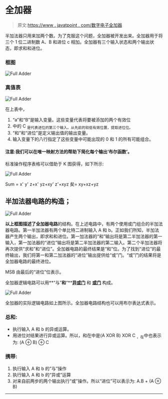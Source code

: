 # 全加器

> 原文:[https://www . javatpoint . com/数字电子全加器](https://www.javatpoint.com/full-adder-in-digital-electronics)

半加法器只用来加两个数。为了克服这个问题，全加器被开发出来。全加器用于将三个 1 位二进制数 A、B 和进位 c 相加。全加器有三个输入状态和两个输出状态，即求和和进位。

### 框图

![Full Adder](../Images/48ac0d63b72fad6753c6b8a81a8bbec9.png)

### 真值表

![Full Adder](../Images/60c1f6ae23419f273f8c387408002742.png)

在上表中，

1.  “a”和“B”是输入变量。这些变量代表将要被添加的两个有效位
2.  中的 C <sub>是代表进位的第三个输入。从先前的较低有效位置，提取进位位。</sub>
3.  “和”和“进位”是定义输出值的输出变量。
4.  输入变量下的八行指定了这些变量中可能出现的 0 和 1 的所有可能组合。

#### 注意:我们可以在唯一映射方法的帮助下简化每个输出‘布尔函数’。

标准操作程序表格可以借助于 K 图获得，如下所示:

![Full Adder](../Images/9c98e7c91a9f63fa6f76638695fe3aae.png)

Sum = x' y' z+x' yz+xy' z'+xyz
矣= xy+xz+yz

## 半加法器电路的构造；

![Full Adder](../Images/aa434f35b8fc329ea9f70c1f1f9043a2.png)

**以上框图描述了全加器电路**的结构。在上述电路中，有两个使用或门组合的半加法器电路。第一半加法器有两个单比特二进制输入 A 和 b。正如我们所知，半加法器产生两个输出，即求和和进位。第一加法器的“和”输出将是第二半加法器的第一输入，第一加法器的“进位”输出将是第二半加法器的第二输入。第二个半加法器将再次提供“求和”和“进位”。全加器电路的最终结果是“和”位。为了找到“进位”的最终输出，我们将第一和第二加法器的“进位”输出提供给“或”门。“或”门的结果将是全加器电路的最终进位。

MSB 由最后的“进位”位表示。

全加器逻辑电路可以用**“与”**和**“**[**异或门**](https://circuitdigest.com/electronic-circuits/and-gate-circuit-working) 和 [**或门**](https://circuitdigest.com/electronic-circuits/or-gate-circuit) 构成。

![Full Adder](../Images/ec6b559106001368b96e6b289dc44ba7.png)

全加器的实际逻辑电路如上图所示。全加器电路结构也可以用布尔表达式表示。

### 总和:

*   执行输入 A 和 b 的异或运算。
*   用进位对结果进行异或运算。所以，和在中是(A XOR B) XOR C <sub>，在</sub>中也表示为:
    (A ⊕ B) ⊕ C

### 携带:

1.  执行输入 A 和 b 的“与”操作
2.  执行输入 A 和 b 的“异或”运算
3.  对来自前两步的两个输出执行“或”操作。所以“进位”可以表示为:
    A.B + (A ⊕ B)

* * *
